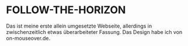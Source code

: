 # FOLLOW-THE-HORIZON
Das ist meine erste allein umgesetzte Webseite, allerdings in zwischenzeitlich etwas überarbeiteter Fassung.
Das Design habe ich von on-mouseover.de.
